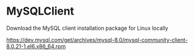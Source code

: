 # MySQLClient
Download the MySQL client installation package for Linux locally



https://dev.mysql.com/get/archives/mysql-8.0/mysql-community-client-8.0.21-1.el6.x86_64.rpm

